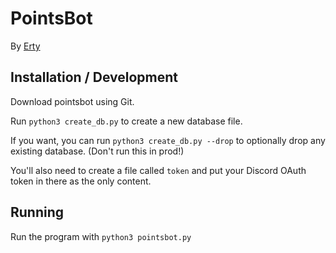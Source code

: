 # PointsBot

By [Erty](https://erty.me)

## Installation / Development

Download pointsbot using Git.

Run `python3 create_db.py` to create a new database file.

If you want, you can run `python3 create_db.py --drop` to optionally drop any existing database. (Don't run this in prod!)

You'll also need to create a file called `token` and put your Discord OAuth token in there as the only content.

## Running

Run the program with `python3 pointsbot.py`

